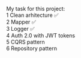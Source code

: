 My task for this project:<br>
1 Clean arhitecture ✅<br>
2 Mapper ✅<br>
3 Logger ✅<br>
4 Auth 2.0 with JWT tokens <br>
5 CQRS pattern<br>
6 Repository pattern<br>
